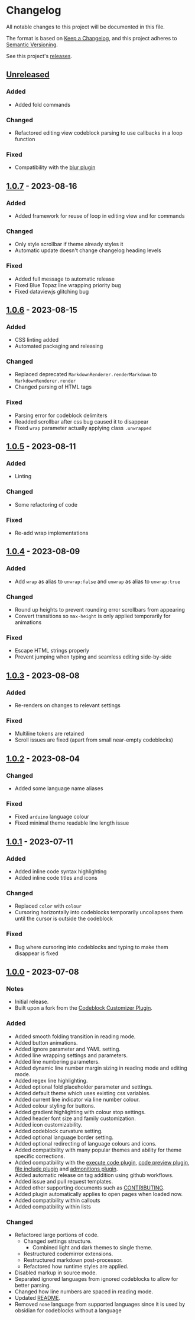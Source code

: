# Changelog

All notable changes to this project will be documented in this file.

The format is based on [Keep a Changelog](https://keepachangelog.com/en/1.1.0/), and this project adheres to [Semantic Versioning](https://semver.org/spec/v2.0.0.html).

See this project's [releases](/../../../releases).
<!-- Create a new release using `npm version x.y.z`` (or increment `z` with `patch`, `y` with `minor` and `x` with `major`) -->
<!-- Revert a broken release using `git reset --hard commitSHA && git push --force origin commitSHA:master` and `git tag -d x.y.z && git push -d origin x.y.``  ` -->

<!-- Types of Changes -->
<!-- ### Added -->
<!-- ### Changed -->
<!-- ### Deprecated -->
<!-- ### Removed -->
<!-- ### Fixed -->
<!-- ### Security -->
<!-- ### Notes -->

## [Unreleased]

### Added

- Added fold commands

### Changed

- Refactored editing view codeblock parsing to use callbacks in a loop function

### Fixed

- Compatibility with the [blur plugin](https://github.com/gapmiss/blur)

## [1.0.7] - 2023-08-16

### Added

- Added framework for reuse of loop in editing view and for commands

### Changed

- Only style scrollbar if theme already styles it
- Automatic update doesn't change changelog heading levels

### Fixed

- Added full message to automatic release
- Fixed Blue Topaz line wrapping priority bug
- Fixed dataviewjs glitching bug

## [1.0.6] - 2023-08-15

### Added

- CSS linting added
- Automated packaging and releasing

### Changed

- Replaced deprecated `MarkdownRenderer.renderMarkdown` to `MarkdownRenderer.render`
- Changed parsing of HTML tags

### Fixed

- Parsing error for codeblock delimiters
- Readded scrollbar after css bug caused it to disappear
- Fixed `wrap` parameter actually applying class `.unwrapped`

## [1.0.5] - 2023-08-11

### Added

- Linting

### Changed

- Some refactoring of code

### Fixed

- Re-add wrap implementations

## [1.0.4] - 2023-08-09

### Added

- Add `wrap` as alias to `unwrap:false` and `unwrap` as alias to `unwrap:true`

### Changed

- Round up heights to prevent rounding error scrollbars from appearing
- Convert transitions so `max-height` is only applied temporarily for animations

### Fixed

- Escape HTML strings properly
- Prevent jumping when typing and seamless editing side-by-side

## [1.0.3] - 2023-08-08

### Added

- Re-renders on changes to relevant settings

### Fixed

- Multiline tokens are retained
- Scroll issues are fixed (apart from small near-empty codeblocks)

## [1.0.2] - 2023-08-04

### Changed

- Added some language name aliases

### Fixed

- Fixed `arduino` language colour
- Fixed minimal theme readable line length issue

## [1.0.1] - 2023-07-11

### Added

- Added inline code syntax highlighting
- Added inline code titles and icons

### Changed

- Replaced `color` with `colour`
- Cursoring horizontally into codeblocks temporarily uncollapses them until the cursor is outside the codeblock

### Fixed

- Bug where cursoring into codeblocks and typing to make them disappear is fixed

## [1.0.0] - 2023-07-08

### Notes

- Initial release.
- Built upon a fork from the [Codeblock Customizer Plugin](https://github.com/mugiwara85/CodeblockCustomizer).

### Added

- Added smooth folding transition in reading mode.
- Added button animations.
- Added ignore parameter and YAML setting.
- Added line wrapping settings and parameters.
- Added line numbering parameters.
- Added dynamic line number margin sizing in reading mode and editing mode.
- Added regex line highlighting.
- Added optional fold placeholder parameter and settings.
- Added default theme which uses existing css variables.
- Added current line indicator via line number colour.
- Added colour styling for buttons.
- Added gradient highlighting with colour stop settings.
- Added header font size and family customization.
- Added icon customizability.
- Added codeblock curvature setting.
- Added optional language border setting.
- Added optional redirecting of language colours and icons.
- Added compatibility with many popular themes and ability for theme specific corrections.
- Added compatibility with the [execute code plugin](https://github.com/twibiral/obsidian-execute-code), [code preview plugin](https://github.com/zjhcn/obsidian-code-preview), [file include plugin](https://github.com/tillahoffmann/obsidian-file-include) and [admonitions plugin](https://github.com/javalent/admonitions).
- Added automatic release on tag addition using github workflows.
- Added issue and pull request templates.
- Added other supporting documents such as [CONTRIBUTING](.github/CONTRIBUTING.md).
- Added plugin automatically applies to open pages when loaded now.
- Added compatibility within callouts
- Added compatibility within lists

### Changed

- Refactored large portions of code.
  - Changed settings structure.
    - Combined light and dark themes to single theme.
  - Restructured codemirror extensions.
  - Restructured markdown post-processor.
  - Refactored how runtime styles are applied.
- Disabled markup in source mode.
- Separated ignored languages from ignored codeblocks to allow for better parsing.
- Changed how line numbers are spaced in reading mode.
- Updated [README](README.md).
- Removed `none` language from supported languages since it is used by obsidian for codeblocks without a language

[Unreleased]: /../../compare/1.0.7...HEAD
[1.0.7]: /../../compare/1.0.6...1.0.7
[1.0.6]: /../../compare/1.0.5...1.0.6
[1.0.5]: /../../compare/1.0.4...1.0.5
[1.0.4]: /../../compare/1.0.3...1.0.4
[1.0.3]: /../../compare/1.0.2...1.0.3
[1.0.2]: /../../compare/1.0.1...1.0.2
[1.0.1]: /../../compare/1.0.0...1.0.1
[1.0.0]: /../../releases/tag/1.0.0
